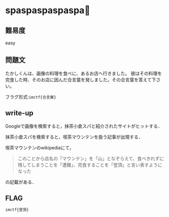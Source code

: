 # spaspaspaspaspa🍝

## 難易度

easy

## 問題文

たかしくんは、画像の料理を食べに、あるお店へ行きました。
彼はその料理を完食した時、そのお店に因んだ合言葉を発しました。その合言葉を答えて下さい。

フラグ形式:`imctf{合言葉}`

## write-up

Googleで画像を検索すると，抹茶小倉スパと紹介されたサイトがヒットする．

抹茶小倉スパを検索すると，喫茶マウンテンを扱う記事が出現する．

喫茶マウンテンのwikipediaにて，

> このことから店名の「マウンテン」を「山」となぞらえて、食べきれずに残してしまうことを「遭難」、完食することを「登頂」と言い表すようになった

の記載がある．

## FLAG

```bash
imctf{登頂}
```
